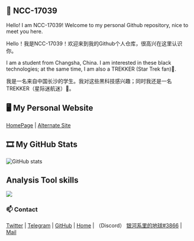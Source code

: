 ## 👋 NCC-17039

Hello! I am NCC-17039! Welcome to my personal Github repository, nice to meet you here.

Hello！我是NCC-17039！欢迎来到我的Github个人仓库，很高兴在这里认识你。

I am a student from Changsha, China. I am interested in these black technologies; at the same time, I am also a TREKKER (Star Trek fan)🖖.

我是一名来自中国长沙的学生。我对这些黑科技感兴趣；同时我还是一名TREKKER（星际迷航迷）🖖。

## 🖥 My Personal Website

[HomePage](https://www.ncc17039.top) | 
[Alternate Site](https://ncc17039.eu.org)

## 🎞 My GitHub Stats

![GitHub stats](https://github-readme-stats.vercel.app/api?username=Bashir-1&count_private=true&show_icons=true&theme=dark)

## Analysis Tool skills

![](https://img.shields.io/badge/-Google%20Analytics-E37400?style=for-the-badge&logo=google%20analytics&logoColor=white)

### 📫 Contact

[Twitter](https://twitter.com/CNwithZZR) | 
[Telegram](https://t.me/NCC17039/) | 
[GitHub](https://github.com/Bashir-1) | 
[Home](https://www.ncc17039.top/) | （Discord）
[银河系里的地球#3866](https://discord.com/) | 
[Mail](mailto:Maxwell448844@outlook.com)
